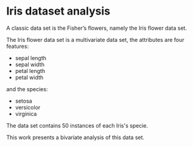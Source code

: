 # Iris dataset analysis


A classic data set is the Fisher’s flowers, namely the Iris flower data set.

The Iris flower data set is a multivariate data set, the attributes are four features:

* sepal length 
* sepal width  
* petal length  
* petal width  

and the species: 

* setosa
* versicolor
* virginica 

The data set contains 50 instances of each Iris's specie. 

This work presents a bivariate analysis of this data set.

